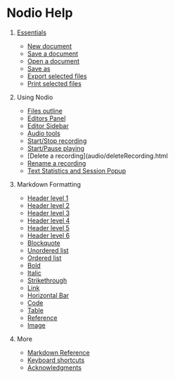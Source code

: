 
# Nodio Help

1. [Essentials](stylo/essentials.html)

	- [New document](common/newDocument.html)
	- [Save a document](common/saveDocument.html) 
	- [Open a document](common/openDocument.html)
	- [Save as](saveAs.html)
	- [Export selected files](common/exportDocument.html)
	- [Print selected files](common/printDocument.html)


2. Using Nodio 

	- [Files outline](common/filesOutline.html)
	- [Editors Panel](nodio/nodioEditorsPanel.html)
	- [Editor Sidebar](nodio/editorToolsSidebar.html)
	- [Audio tools](audio/audioTools.html)
	- [Start/Stop recording](audio/startStopRecording.html)
	- [Start/Pause playing](audio/startPausePlaying.html)
	- [Delete a recording](audio/deleteRecording.html
	- [Rename a recording](audio/renameRecording.html)
	- [Text Statistics and Session Popup](common/textStatistics.html)


3. Markdown Formatting

	- [Header level 1](markdown-ui/headerLevel1.html)
	- [Header level 2](markdown-ui/headerLevel2.html)
	- [Header level 3](markdown-ui/headerLevel3.html)
	- [Header level 4](markdown-ui/headerLevel4.html)
	- [Header level 5](markdown-ui/headerLevel5.html)
	- [Header level 6](markdown-ui/headerLevel6.html)
	- [Blockquote](markdown-ui/blockquote.html)
	- [Unordered list](markdown-ui/unorderedList.html)
	- [Ordered list](markdown-ui/orderedList.html) 
	- [Bold](markdown-ui/bold.html)
	- [Italic](markdown-ui/italic.html)
	- [Strikethrough](markdown-ui/strikethrough.html)
	- [Link](markdown-ui/link.html)
	- [Horizontal Bar](markdown/mdHorizontalBar.html)
	- [Code](markdown/mdCode.html)
	- [Table](markdown/mdTable.html)
	- [Reference](markdown/mdReference.html)
	- [Image](markdown/mdImage.html)


4. More 

	- [Markdown Reference](markdown/contents.html)
	- [Keyboard shortcuts](nodio/keyboardShortcuts.html)
	- [Acknowledgments](nodio/acknowledgments.html) 
















